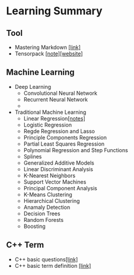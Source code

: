 # Learning Summary
## Tool
* Mastering Markdown [[link]](https://guides.github.com/features/mastering-markdown/)
* Tensorpack [[note]](notes/tools/tensorpack.md)[[website]](https://tensorpack.readthedocs.io/tutorial/index.html#introduction)

## Machine Learning
* Deep Learning
  * Convolutional Neural Network
  * Recurrent Neural Network
  * 
* Traditional Machine Learning
  * Linear Regression[[notes]](/notes/machine_learning/linear_regression.md)
  * Logistic Regression
  * Regde Regression and Lasso
  * Principle Components Regression
  * Partial Least Squares Regression
  * Polynomial Regression and Step Functions
  * Splines
  * Generalized Additive Models
  * Linear Discriminant Analysis
  * K-Nearest Neighbors
  * Support Vector Machines
  * Principal Component Analysis
  * K-Means Clustering
  * Hierarchical Clustering
  * Anamaly Detection
  * Decision Trees
  * Random Forests
  * Boosting


## C++ Term
* C++ basic questions[[link]](https://www.onlineinterviewquestions.com/c-plus-plus-interview-questions/)
* C++ basic term definition [[link]](https://www.tutorialspoint.com/cplusplus/cpp_overloading.htm)
